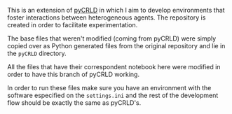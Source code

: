 This is an extension of [pyCRLD](https://github.com/wbarfuss/pyCRLD) in which I aim to develop environments that foster interactions between heterogeneous agents.
The repository is created in order to facilitate experimentation.

The base files that weren't modified (coming from pyCRLD) were simply copied over as Python generated files from the original repository and lie in the `pyCRLD` directory.

All the files that have their correspondent notebook here were modified in order to have this branch of pyCRLD working.

In order to run these files make sure you have an environment with the software especified on the `settings.ini` and the rest of the development flow should be exactly the same as pyCRLD's.
